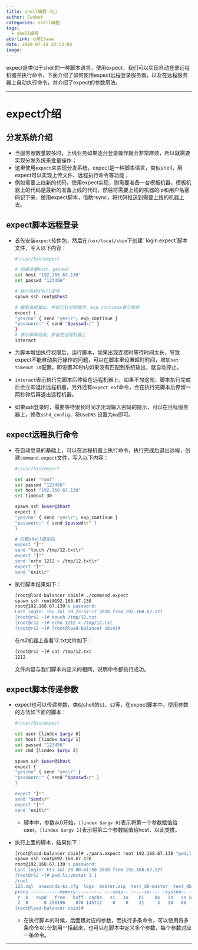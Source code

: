 ```yaml
---
title: shell编程（七）
author: Evobot
categories: shell编程
tags:
  - shell编程
abbrlink: cd013aaa
date: 2018-07-19 22:53:04
image:
---
```




expect是类似于shell的一种脚本语言，使用expect，我们可以实现自动登录远程机器并执行命令，下面介绍了如何使用expect远程登录服务器，以及在远程服务器上自动执行命令，并介绍了expect的参数用法。

<!--more-->

---

# expect介绍

## 分发系统介绍

- 当服务器数量较多时，上线业务如果逐台登录操作就会非常麻烦，所以就需要实现分发系统来批量操作；
- 这里使用`expect`来实现分发系统，expect是一种脚本语言，类似shell，用expect可以实现上传文件、远程执行命令等功能；
- 例如需要上线新的代码，使用expect实现，则需要准备一台模板机器，模板机器上的代码是最新的准备上线的代码，然后将需要上线的机器的ip和用户名密码记下来，使用expect脚本，借助rsync，将代码推送到需要上线的机器上去。

##  expect脚本远程登录

- 首先安装`expect`软件包，然后在`/usr/local/sbin`下创建``login.expect`脚本文件，写入以下内容：

  ```bash
  #!/usr/bin/expect

  # 创建变量host、passwd
  set host "192.168.67.130"
  set passwd "123456"

  # 执行系统shell命令
  spawn ssh root@$host

  # 截取系统输出，并执行针对的操作，ecp_continue表示继续
  expect {
  "yes/no" { send "yes\r"; exp_continue }
  "password:" { send "$passwd\r" }
  }
  # 表示脚本结束，停留在远程机器上
  interact

  ```

- 为脚本增加执行权限后，运行脚本，如果出现连接时等待时间太长，导致expect不能自动执行操作的问题，可以在脚本里设置超时时间，增加`set timeout 30`配置，即设置30秒内如果没有匹配到系统输出，就自动停止。

- `interact`表示执行完脚本后停留在远程机器上，如果不加这句，脚本执行完成后会立即退出远程机器，另外还有`expect eof`命令，会在执行完脚本后停留一两秒钟后再退出远程机器。

- 如果ssh登录时，需要等待很长时间才出现输入密码的提示，可以在目标服务器上，修改`sshd_config`，将`UseDNS` 设置为`no`即可。

## expect远程执行命令

- 在自动登录的基础上，可以在远程机器上执行命令，执行完成后退出远程，创建`command.expect`文件，写入以下内容：

  ```bash
  #!/usr/bin/expect

  set user "root"
  set passwd "123456"
  set host "192.168.67.130"
  set timeout 30

  spawn ssh $user@$host
  expect {
  "yes/no" { send "yes\r"; exp_continue }
  "password:" { send $passwd\r" }
  }

  # 匹配shell提示符
  expect "]*"
  send "touch /tmp/12.txt\r"
  expect "]*"
  send "echo 1212 > /tmp/12.txt\r"
  expect "]*"
  send "exit\r"

  ```

- 执行脚本结果如下：

  ```bash
  [root@load-balancer sbin]# ./command.expect 
  spawn ssh root@192.168.67.130
  root@192.168.67.130's password: 
  Last login: Thu Jul 19 23:57:17 2018 from 192.168.67.127
  [root@rs2 ~]# touch /tmp/12.txt
  [root@rs2 ~]# echo 1212 > /tmp/12.txt
  [root@rs2 ~]# [root@load-balancer sbin]# 

  ```

  在rs2机器上查看12.txt文件如下：

  ```bash
  [root@rs2 ~]# cat /tmp/12.txt 
  1212
  ```

  文件内容与我们脚本内定义的相同，说明命令都执行成功。

## expect脚本传递参数

- expect也可以传递参数，类似shell的`$1`、`$2`等，在expect脚本中，使用参数的方法如下面的脚本：

  ```bash
  #!/usr/bin/expect

  set user [lindex $argv 0]
  set host [lindex $argv 1]
  set passwd "123456"
  set cmd [lindex $argv 2]

  spawn ssh $user@$host 
  expect {
  "yes/no" { send "yes\r" }
  "password:" { send “$passwd\r" }
  }

  expect "]*"
  send "$cmd\r"
  expect "]*"
  send "exit\r"

  ```

  - 脚本中，参数从0开始，`[lindex $argv 0]`表示将第一个参数赋值给user，`[lindex $argv 1]`表示将第二个参数赋值给host，以此类推。

- 执行上面的脚本，结果如下：

  ```bash
  [root@load-balancer sbin]# ./para.expect root 192.168.67.130 "pwd;ls;vmstat 1 1"
  spawn ssh root@192.168.67.130
  root@192.168.67.130's password: 
  Last login: Fri Jul 20 00:41:50 2018 from 192.168.67.127
  [root@rs2 ~]# pwd;ls;vmstat 1 1
  /root
  123.sql  anaconda-ks.cfg  logs  master.zip  test_db-master  test_db-master.zip
  procs -----------memory---------- ---swap-- -----io---- -system-- ------cpu-----
   r  b   swpd   free   buff  cache   si   so    bi    bo   in   cs us sy id wa st
   2  0      0 258196    876 145712    0    0    21     3   30   60  0  0 99  0  0
  [root@load-balancer sbin]# 

  ```

  - 在执行脚本的时候，后面跟对应的参数，而执行多条命令，可以使用将多条命令以`;`分割用`""`括起来，也可以在脚本中定义多个参数，每个参数对应一条命令。

---

